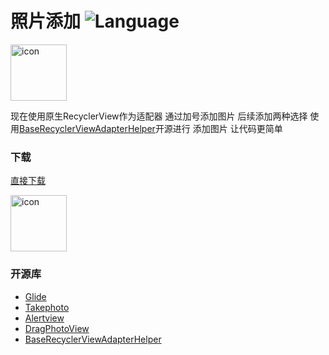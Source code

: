 

# 照片添加 ![Language](https://img.shields.io/badge/language-Android%20-orange.svg)

<img src="https://github.com/yishangfei/Photo-Demo/blob/master/app/src/main/res/mipmap-xhdpi/ic_launcher.png" width="90" height="90" alt="icon"/>


现在使用原生RecyclerView作为适配器  通过加号添加图片
后续添加两种选择  使用[BaseRecyclerViewAdapterHelper](https://github.com/CymChad/BaseRecyclerViewAdapterHelper)开源进行 添加图片 让代码更简单


### 下载
[直接下载](https://fir.im/56e8?release_id=58dcc15f548b7a7698000131)

<img src="https://github.com/yishangfei/Photo-Demo/blob/master/app/src/main/res/mipmap-xhdpi/icon_download.png" width="90" height="90" alt="icon"/>


### 开源库 ###
- [Glide](https://github.com/bumptech/glide)
- [Takephoto](https://github.com/crazycodeboy/TakePhoto)
- [Alertview](https://github.com/saiwu-bigkoo/Android-AlertView)
- [DragPhotoView](https://github.com/githubwing/DragPhotoView)
- [BaseRecyclerViewAdapterHelper](https://github.com/CymChad/BaseRecyclerViewAdapterHelper)
